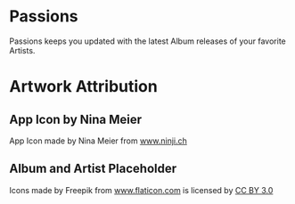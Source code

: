 Passions
========

Passions keeps you updated with the latest Album releases of your favorite Artists.









# Artwork Attribution

## App Icon by Nina Meier

App Icon made by Nina Meier from <a href="http://www.ninji.ch" title="Nina Meier">www.ninji.ch</a>

## Album and Artist Placeholder

<div>Icons made by Freepik from <a href="http://www.flaticon.com" title="Flaticon">www.flaticon.com</a> is licensed by <a href="http://creativecommons.org/licenses/by/3.0/" title="Creative Commons BY 3.0">CC BY 3.0</a></div>